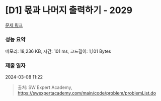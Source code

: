 # [D1] 몫과 나머지 출력하기 - 2029 

[문제 링크](https://swexpertacademy.com/main/code/problem/problemDetail.do?contestProbId=AV5QGNvKAtEDFAUq) 

### 성능 요약

메모리: 18,236 KB, 시간: 101 ms, 코드길이: 1,101 Bytes

### 제출 일자

2024-03-08 11:22



> 출처: SW Expert Academy, https://swexpertacademy.com/main/code/problem/problemList.do